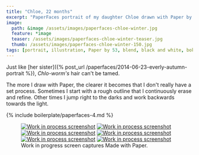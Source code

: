```yaml
---
title: "Chloe, 22 months"
excerpt: "PaperFaces portrait of my daughter Chloe drawn with Paper by 53 on an iPad."
image: 
  path: &image /assets/images/paperfaces-chloe-winter.jpg 
  feature: *image
  teaser: /assets/images/paperfaces-chloe-winter-teaser.jpg
  thumb: /assets/images/paperfaces-chloe-winter-150.jpg
tags: [portrait, illustration, Paper by 53, blend, black and white, bokeh, twins]
---
```


Just like [her sister]({% post_url /paperfaces/2014-06-23-everly-autumn-portrait %}), *Chlo-worm's* hair can't be tamed.

The more I draw with Paper, the clearer it becomes that I don't really have a set process. Sometimes I start with a rough outline that I continuously erase and refine. Other times I jump right to the darks and work backwards towards the light.

{% include boilerplate/paperfaces-4.md %}

<figure class="third">
  <a href="{{ site.url }}/assets/images/paperfaces-chloe-winter-process-1-lg.jpg"><img src="{{ site.url }}/assets/images/paperfaces-chloe-winter-process-1-600.jpg" alt="Work in process screenshot"></a>
  <a href="{{ site.url }}/assets/images/paperfaces-chloe-winter-process-2-lg.jpg"><img src="{{ site.url }}/assets/images/paperfaces-chloe-winter-process-2-600.jpg" alt="Work in process screenshot"></a>
  <a href="{{ site.url }}/assets/images/paperfaces-chloe-winter-process-3-lg.jpg"><img src="{{ site.url }}/assets/images/paperfaces-chloe-winter-process-3-600.jpg" alt="Work in process screenshot"></a>
  <a href="{{ site.url }}/assets/images/paperfaces-chloe-winter-process-4-lg.jpg"><img src="{{ site.url }}/assets/images/paperfaces-chloe-winter-process-4-600.jpg" alt="Work in process screenshot"></a>
  <a href="{{ site.url }}/assets/images/paperfaces-chloe-winter-process-5-lg.jpg"><img src="{{ site.url }}/assets/images/paperfaces-chloe-winter-process-5-600.jpg" alt="Work in process screenshot"></a>
  <a href="{{ site.url }}/assets/images/paperfaces-chloe-winter-process-6-lg.jpg"><img src="{{ site.url }}/assets/images/paperfaces-chloe-winter-process-6-600.jpg" alt="Work in process screenshot"></a>
  <figcaption>Work in progress screen captures Made with Paper.</figcaption>
</figure>
